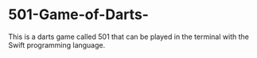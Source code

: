 # 501-Game-of-Darts-
This is a darts game called 501 that can be played in the terminal with the Swift programming language.
